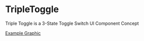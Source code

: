 TripleToggle
============

Triple Toggle is a 3-State Toggle Switch UI Component Concept

[Example Graphic](_assets/images/triple-toggle-example.png)
